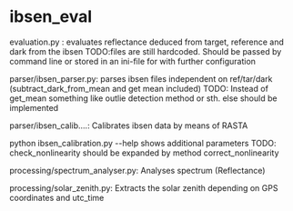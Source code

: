 # ibsen_eval

evaluation.py :         evaluates reflectance deduced from target, reference and dark from the ibsen
TODO:files are still hardcoded. Should be passed by command line or stored in an ini-file for 
 with further configuration

parser/ibsen_parser.py:  parses ibsen files independent on ref/tar/dark (subtract_dark_from_mean and get mean included)
TODO: Instead of get_mean something like outlie detection method or sth. else should be implemented

parser/ibsen_calib....:  Calibrates ibsen data by means of RASTA 

python ibsen_calibration.py --help shows additional parameters
TODO: check_nonlinearity should be expanded by method correct_nonlinearity

processing/spectrum_analyser.py: Analyses spectrum (Reflectance)

processing/solar_zenith.py:      Extracts the solar zenith depending on GPS coordinates and utc_time

